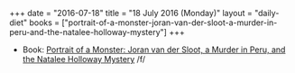 +++
date = "2016-07-18"
title = "18 July 2016 (Monday)"
layout = "daily-diet"
books = ["portrait-of-a-monster-joran-van-der-sloot-a-murder-in-peru-and-the-natalee-holloway-mystery"]
+++

<ul>
<li class="entry Book">Book: <a href="/books/portrait-of-a-monster-joran-van-der-sloot-a-murder-in-peru-and-the-natalee-holloway-mystery">Portrait of a Monster: Joran van der Sloot, a Murder in Peru, and the Natalee Holloway Mystery</a> /f/</li>
</ul>